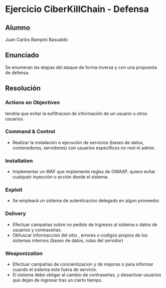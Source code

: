 # Ejercicio CiberKillChain - Defensa

## Alumno

Juan Carlos Bampini Basualdo

## Enunciado

Se enumeran las etapas del ataque de forma inversa y con una propuesta de defensa.

## Resolución

### Actions on Objectives
tendria que evitar la exfiltracion de información de un usuario u otros usuarios.

### Command & Control
- Realizar la instalación o ejecución de servicios (bases de datos, contenedores, servidores) con usuarios especificos no root ni admin.

### Installation  
- Implementar un WAF que implemente reglas de OWASP, quiero evitar cualqueir inyección o acción desde el sistema.

### Exploit
- Se empleará un sistema de autenticacion delegado en algun proveedor.

### Delivery
- Efectuar campañas sobre no pedido de ingresos al sistema o datos de usuarios y contraseñas.
- Obfuscar informaccion del sitio , errores o codigos propios de los sistemas internos (bases de datos, rutas del servidor)

### Weaponization
- Efectuar campañas de concientizacion y de mejoras o para informar cuando el sistema este fuera de servicio.
- El sistema debe obligar al cambio de contraseñas, y desactivar usuarios que dejan de ingresar tras un cierto tiempo.








